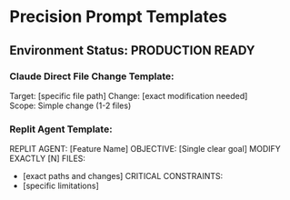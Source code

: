 # Precision Prompt Templates

## Environment Status: PRODUCTION READY

### Claude Direct File Change Template:
Target: [specific file path]
Change: [exact modification needed]  
Scope: Simple change (1-2 files)

### Replit Agent Template:
REPLIT AGENT: [Feature Name]
OBJECTIVE: [Single clear goal]
MODIFY EXACTLY [N] FILES:
- [exact paths and changes]
CRITICAL CONSTRAINTS:
- [specific limitations]

